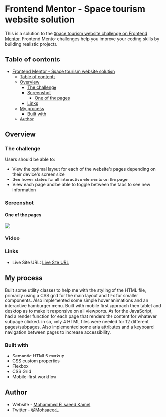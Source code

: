 # Frontend Mentor - Space tourism website solution

This is a solution to the [Space tourism website challenge on Frontend Mentor](https://www.frontendmentor.io/challenges/space-tourism-multipage-website-gRWj1URZ3). Frontend Mentor challenges help you improve your coding skills by building realistic projects.

## Table of contents

- [Frontend Mentor - Space tourism website solution](#frontend-mentor---space-tourism-website-solution)
  - [Table of contents](#table-of-contents)
  - [Overview](#overview)
    - [The challenge](#the-challenge)
    - [Screenshot](#screenshot)
      - [One of the pages](#one-of-the-pages)
    - [Links](#links)
  - [My process](#my-process)
    - [Built with](#built-with)
  - [Author](#author)

## Overview

### The challenge

Users should be able to:

- View the optimal layout for each of the website's pages depending on their device's screen size
- See hover states for all interactive elements on the page
- View each page and be able to toggle between the tabs to see new information

### Screenshot

#### One of the pages

![](./spaceProject/assets/shared/Screenshot%202023-01-02%20134120.png)

### Video




### Links

- Live Site URL: [Live Site URL](https://mosaeed15.github.io/SpaceProject/)

## My process

Built some utility classes to help me with the styling of the HTML file, primarily using a CSS grid for the main layout and flex for smaller components. Also implemented some simple hover animations and an interactive hamburger menu. Built with mobile first approach then tablet and desktop as to make it responsive on all viewports. As for the JavaScript, had a render function for each page that renders the content for whatever subpage clicked. in so, only 4 HTML files were needed for 12 different pages/subpages. Also implemented some aria attributes and a keyboard navigation between pages to increase accessibility.

### Built with

- Semantic HTML5 markup
- CSS custom properties
- Flexbox
- CSS Grid
- Mobile-first workflow

## Author

- Website - [Mohammed El saeed Kamel](https://github.com/moSaeed15)
- Twitter - [@Mohsaeed\_](https://twitter.com/Mohsaeed_)
